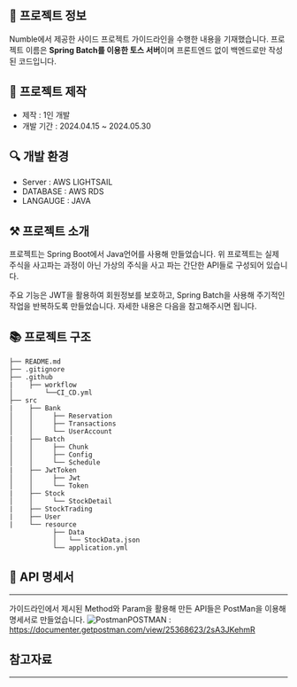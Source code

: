 ## 👋 프로젝트 정보
Numble에서 제공한 사이드 프로젝트 가이드라인을 수행한 내용을 기재했습니다.
프로젝트 이름은 **Spring Batch를 이용한 토스 서버**이며 프론트엔드 없이 백엔드로만 작성된 코드입니다.

## 📅 프로젝트 제작
- 제작 : 1인 개발
- 개발 기간 : 2024.04.15 ~ 2024.05.30

## 🔍 개발 환경
- Server : AWS LIGHTSAIL
- DATABASE : AWS RDS
- LANGAUGE : JAVA

## ⚒ 프로젝트 소개
프로젝트는 Spring Boot에서 Java언어를 사용해 만들었습니다.
위 프로젝트는 실제 주식을 사고파는 과정이 아닌 가상의 주식을 사고 파는 간단한 API들로 구성되어 있습니다.

주요 기능은 JWT을 활용하여 회원정보를 보호하고, Spring Batch을 사용해 주기적인 작업을 반복하도록 만들었습니다.
자세한 내용은 다음을 참고해주시면 됩니다.

## 📚 프로젝트 구조
```
├── README.md
├── .gitignore
├── .github
|    ├── workflow
│        └──CI_CD.yml
├── src
|    ├── Bank
│    │     ├── Reservation
│    │     ├── Transactions
│    │     └── UserAccount
|    ├── Batch
│    │     ├── Chunk
│    │     ├── Config
│    │     └── Schedule
|    ├── JwtToken
│    │     ├── Jwt
│    │     └── Token
|    ├── Stock
│    │     └── StockDetail
|    ├── StockTrading
|    ├── User
|    └── resource
           ├── Data
           │   └── StockData.json
           └── application.yml
```

## 📌 API 명세서
---
가이드라인에서 제시된 Method와 Param을 활용해 만든 API들은 PostMan을 이용해 명세서로 만들었습니다.
![Postman](https://img.shields.io/badge/Postman-FF6C37?style=for-the-badge&logo=postman&logoColor=white)POSTMAN : <https://documenter.getpostman.com/view/25368623/2sA3JKehmR>

## 참고자료
---
